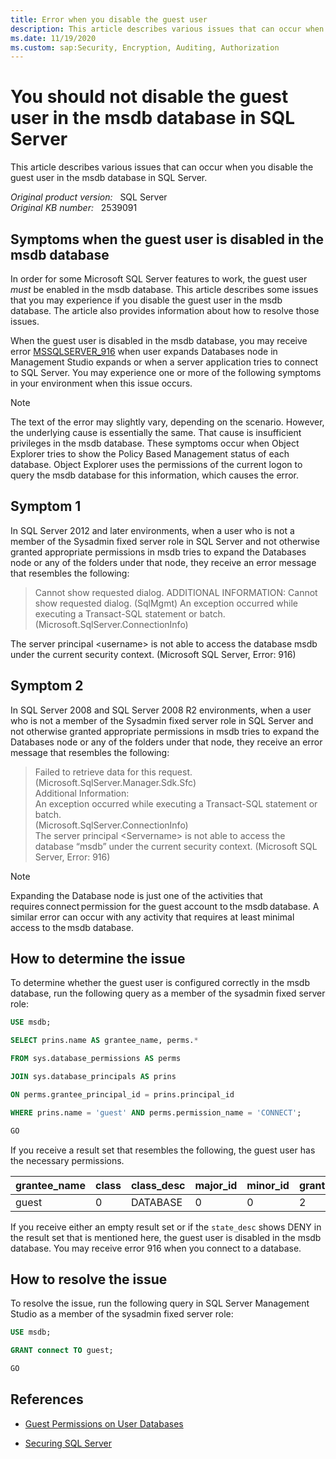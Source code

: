 ```yaml
---
title: Error when you disable the guest user
description: This article describes various issues that can occur when you disable the guest user in the msdb database in SQL Server.
ms.date: 11/19/2020
ms.custom: sap:Security, Encryption, Auditing, Authorization
---
```

# You should not disable the guest user in the msdb database in SQL Server

This article describes various issues that can occur when you disable the guest user in the msdb database in SQL Server.

_Original product version:_ &nbsp; SQL Server  
_Original KB number:_ &nbsp; 2539091

## Symptoms when the guest user is disabled in the msdb database

In order for some Microsoft SQL Server features to work, the guest user _must_ be enabled in the msdb database. This article describes some issues that you may experience if you disable the guest user in the msdb database. The article also provides information about how to resolve those issues.

When the guest user is disabled in the msdb database, you may receive error [MSSQLSERVER_916](/sql/relational-databases/errors-events/mssqlserver-916-database-engine-error) when user expands Databases node in Management Studio expands or when a server application tries to connect to SQL Server. You may experience one or more of the following symptoms in your environment when this issue occurs.

> [!NOTE]
> The text of the error may slightly vary, depending on the scenario. However, the underlying cause is essentially the same. That cause is insufficient privileges in the msdb database. These symptoms occur when Object Explorer tries to show the Policy Based Management status of each database. Object Explorer uses the permissions of the current logon to query the msdb database for this information, which causes the error.

## Symptom 1

In SQL Server 2012 and later environments, when a user who is not a member of the Sysadmin fixed server role in SQL Server and not otherwise granted appropriate permissions in msdb tries to expand the Databases node or any of the folders under that node, they receive an error message that resembles the following:

> Cannot show requested dialog.
ADDITIONAL INFORMATION:
Cannot show requested dialog. (SqlMgmt)
An exception occurred while executing a Transact-SQL statement or batch. (Microsoft.SqlServer.ConnectionInfo)

The server principal \<username> is not able to access the database msdb under the current security context. (Microsoft SQL Server, Error: 916)

## Symptom 2

In SQL Server 2008 and SQL Server 2008 R2 environments, when a user who is not a member of the Sysadmin fixed server role in SQL Server and not otherwise granted appropriate permissions in msdb tries to expand the Databases node or any of the folders under that node, they receive an error message that resembles the following:

> Failed to retrieve data for this request. (Microsoft.SqlServer.Manager.Sdk.Sfc)  
Additional Information:  
An exception occurred while executing a Transact-SQL statement or batch.  
(Microsoft.SqlServer.ConnectionInfo)  
The server principal \<Servername> is not able to access the database “msdb” under the current security context. (Microsoft SQL Server, Error: 916)

> [!NOTE]
> Expanding the Database node is just one of the activities that requires connect permission for the guest account to the msdb database. A similar error can occur with any activity that requires at least minimal access to the msdb database.

## How to determine the issue

To determine whether the guest user is configured correctly in the msdb database, run the following query as a member of the sysadmin fixed server role:

```sql
USE msdb;

SELECT prins.name AS grantee_name, perms.*

FROM sys.database_permissions AS perms

JOIN sys.database_principals AS prins

ON perms.grantee_principal_id = prins.principal_id

WHERE prins.name = 'guest' AND perms.permission_name = 'CONNECT';

GO
```

If you receive a result set that resembles the following, the guest user has the necessary permissions.

|grantee_name|class|class_desc|major_id|minor_id|grantee_principal_id|grantor_principal_id|type|permission_name|state|state_desc|
|---|---|---|---|---|---|---|---|---|---|---|
|guest|0|DATABASE|0|0|2|1|CO|CONNECT|G|GRANT|

If you receive either an empty result set or if the `state_desc` shows DENY in the result set that is mentioned here, the guest user is disabled in the msdb database. You may receive error 916 when you connect to a database.

## How to resolve the issue

To resolve the issue, run the following query in SQL Server Management Studio as a member of the sysadmin fixed server role:

```sql
USE msdb;

GRANT connect TO guest;

GO
```

## References

- [Guest Permissions on User Databases](/sql/relational-databases/policy-based-management/guest-permissions-on-user-databases)

- [Securing SQL Server](/sql/relational-databases/security/securing-sql-server)
